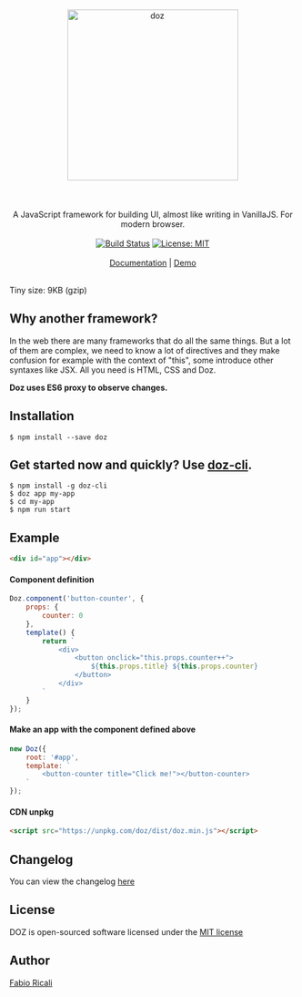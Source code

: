 <div align="center">
<br/><br/>
<img width="300" src="https://raw.githubusercontent.com/dozjs/doz/master/extra/doz.png" title="doz"/>
<br/><br/>
<br/><br/>
A JavaScript framework for building UI, almost like writing in VanillaJS. For modern browser.
<br/><br/>
<a href="https://travis-ci.org/dozjs/doz" target="_blank"><img src="https://travis-ci.org/dozjs/doz.svg?branch=master" title="Build Status"/></a>
<a href="https://opensource.org/licenses/MIT" target="_blank"><img src="https://img.shields.io/badge/License-MIT-yellow.svg" title="License: MIT"/></a>
<br/><br/>
<a href="https://github.com/dozjs/doz/blob/master/documentation/index.md">Documentation</a> | <a href="https://dozjs.github.io/doz/example/">Demo</a>
<br/><br/>
</div>

Tiny size: 9KB (gzip)

## Why another framework?
In the web there are many frameworks that do all the same things. But a lot of them are complex, we need to know a lot of directives and they make confusion for example with the context of "this", some introduce other syntaxes like JSX. All you need is HTML, CSS and Doz.

**Doz uses ES6 proxy to observe changes.**

## Installation
```
$ npm install --save doz
```

## Get started now and quickly? Use [doz-cli](https://github.com/dozjs/doz-cli).
```
$ npm install -g doz-cli
$ doz app my-app
$ cd my-app
$ npm run start
```

## Example

```html
<div id="app"></div>
```

#### Component definition

```javascript
Doz.component('button-counter', {
    props: {
        counter: 0
    },
    template() {
        return `
            <div>
                <button onclick="this.props.counter++">
                    ${this.props.title} ${this.props.counter}
                </button>
            </div>
        `
    }
});
```

#### Make an app with the component defined above

```javascript
new Doz({
    root: '#app',
    template: `
        <button-counter title="Click me!"></button-counter>
    `
});
```


#### CDN unpkg
```html
<script src="https://unpkg.com/doz/dist/doz.min.js"></script>
```

## Changelog
You can view the changelog <a target="_blank" href="https://github.com/dozjs/doz/blob/master/CHANGELOG.md">here</a>

## License
DOZ is open-sourced software licensed under the <a target="_blank" href="http://opensource.org/licenses/MIT">MIT license</a>

## Author
<a target="_blank" href="http://rica.li">Fabio Ricali</a>
